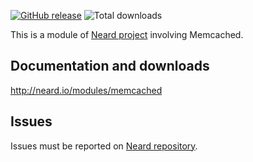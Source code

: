 [![GitHub release](https://img.shields.io/github/release/neard/module-memcached.svg?style=flat-square)](https://github.com/neard/module-memcached/releases/latest)
![Total downloads](https://img.shields.io/github/downloads/neard/module-memcached/total.svg?style=flat-square)

This is a module of [Neard project](https://github.com/neard/neard) involving Memcached.

## Documentation and downloads

http://neard.io/modules/memcached

## Issues

Issues must be reported on [Neard repository](https://github.com/neard/neard/issues).
